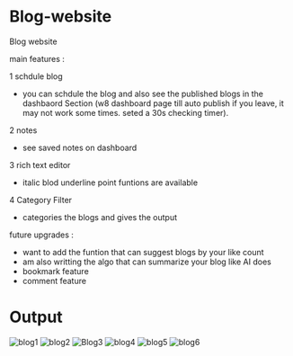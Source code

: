 # Blog-website
Blog website


main features :<br>

1 schdule blog 
  - you can schdule the blog and also see the published blogs in the dashbaord Section (w8 dashboard page till  auto publish if you leave, it may not work some times. seted a 30s checking timer).

2 notes 
  - see saved notes on dashboard

3 rich text editor
  - italic blod underline point funtions are available
    
4 Category Filter
  - categories the blogs and gives the output

future upgrades :
  - want to add the funtion that can suggest blogs by your like count
  - am also writting the algo that can summarize your blog like AI does
  - bookmark feature
  - comment feature

# Output
![blog1](https://github.com/user-attachments/assets/22b421fa-9976-44b5-b5ed-591e158ff2eb)
![blog2](https://github.com/user-attachments/assets/2e8d9f26-d9b5-46e9-9d5d-4496eeedeea0)
![Blog3](https://github.com/user-attachments/assets/d18605bc-4a76-478b-b34f-a5fd019d5d8f)
![blog4](https://github.com/user-attachments/assets/76a0fee9-8489-4775-9307-0facb7b94616)
![blog5](https://github.com/user-attachments/assets/bb8acad6-810a-4eab-81ec-727b3650bd6f)
![blog6](https://github.com/user-attachments/assets/c7d98726-68a1-47e8-847b-ff3f2510c54a)

